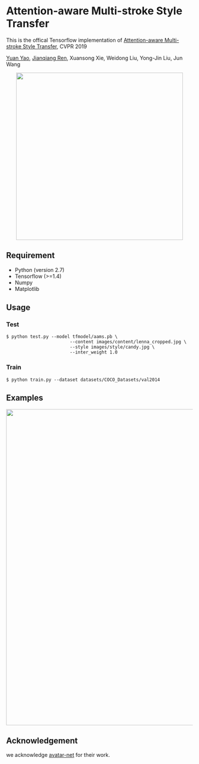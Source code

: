 # Attention-aware Multi-stroke Style Transfer

This is the offical Tensorflow implementation of [Attention-aware Multi-stroke Style Transfer](https://arxiv.org/abs/1901.05127), CVPR 2019

[Yuan Yao](yaoy92@gmail.com), [Jianqiang Ren](rjq235@gmail.com), Xuansong Xie, Weidong Liu, Yong-Jin Liu, Jun Wang

<div align='center'>
  <img src='https://github.com/JianqiangRen/AAMS/blob/master/images/guideline/motivation.jpg' height="450px">
</div>

## Requirement
- Python (version 2.7)
- Tensorflow (>=1.4)
- Numpy
- Matplotlib

## Usage
### Test

```
$ python test.py --model tfmodel/aams.pb \
                        --content images/content/lenna_cropped.jpg \
                        --style images/style/candy.jpg \
                        --inter_weight 1.0
```
### Train
```
$ python train.py --dataset datasets/COCO_Datasets/val2014
```

## Examples
<div align='center'>
  <img src='https://github.com/JianqiangRen/AAMS/blob/master/images/guideline/fig1.jpg' height="850px">
</div>



## Acknowledgement
we acknowledge [avatar-net](https://github.com/LucasSheng/avatar-net) for their work.
